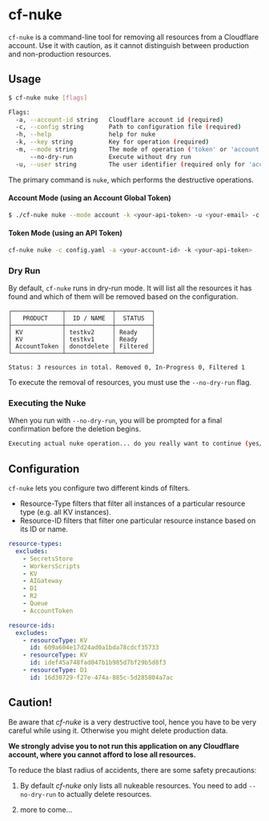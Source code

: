 # cf-nuke

`cf-nuke` is a command-line tool for removing all resources from a Cloudflare account. Use it with caution, as it cannot distinguish between production and non-production resources.

## Usage

```bash
$ cf-nuke nuke [flags]

Flags:
  -a, --account-id string   Cloudflare account id (required)
  -c, --config string       Path to configuration file (required)
  -h, --help                help for nuke
  -k, --key string          Key for operation (required)
  -m, --mode string         The mode of operation ('token' or 'account')
      --no-dry-run          Execute without dry run
  -u, --user string         The user identifier (required only for 'account' mode)
```

The primary command is `nuke`, which performs the destructive operations.

#### Account Mode (using an Account Global Token)
```bash
$ ./cf-nuke nuke --mode account -k <your-api-token> -u <your-email> -c config.yaml --no-dry-run
```

#### Token Mode (using an API Token)
```bash
cf-nuke nuke -c config.yaml -a <your-account-id> -k <your-api-token>
```

### Dry Run

By default, `cf-nuke` runs in dry-run mode. It will list all the resources it has found and which of them will be removed based on the configuration.

```
┌──────────────┬─────────────┬──────────┐
│   PRODUCT    │  ID / NAME  │  STATUS  │
├──────────────┼─────────────┼──────────┤
│ KV           │ testkv2     │ Ready    │
│ KV           │ testkv1     │ Ready    │
│ AccountToken │ donotdelete │ Filtered │
└──────────────┴─────────────┴──────────┘

Status: 3 resources in total. Removed 0, In-Progress 0, Filtered 1
```

To execute the removal of resources, you must use the `--no-dry-run` flag.

### Executing the Nuke

When you run with `--no-dry-run`, you will be prompted for a final confirmation before the deletion begins.

```bash
Executing actual nuke operation... do you really want to continue (yes/no)?
```

## Configuration

`cf-nuke` lets you configure two different kinds of filters.
- Resource-Type filters that filter all instances of a particular resource type (e.g. all KV instances).
- Resource-ID filters that filter one particular resource instance based on its ID or name.

```yaml
resource-types:
  excludes:
    - SecretsStore
    - WorkersScripts
    - KV
    - AIGateway
    - D1
    - R2
    - Queue
    - AccountToken

resource-ids:
  excludes:
    - resourceType: KV
      id: 609a604e17d24ad0a1bda78cdcf35733
    - resourceType: KV
      id: idef45a748fad047b1b985d7bf29b5d8f3
    - resourceType: D1
      id: 16d30729-f27e-474a-885c-5d285804a7ac
```

## Caution!

Be aware that *cf-nuke* is a very destructive tool, hence you have to be very
careful while using it. Otherwise you might delete production data.

**We strongly advise you to not run this application on any Cloudflare account, where
you cannot afford to lose all resources.**

To reduce the blast radius of accidents, there are some safety precautions:

1. By default *cf-nuke* only lists all nukeable resources. You need to add
   `--no-dry-run` to actually delete resources.

2. more to come...
